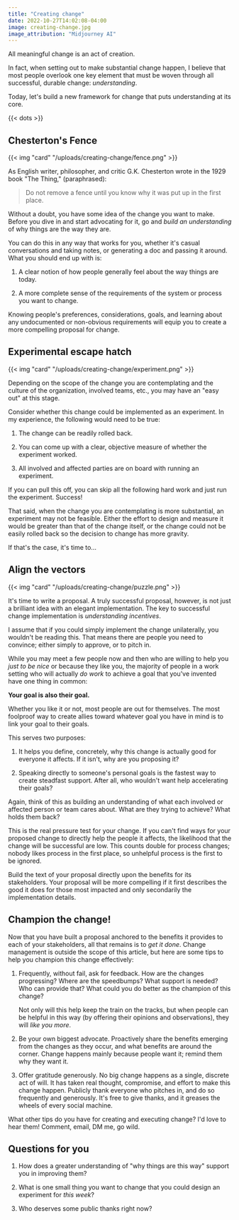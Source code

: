 ```yaml
---
title: "Creating change"
date: 2022-10-27T14:02:08-04:00
image: creating-change.jpg
image_attribution: "Midjourney AI"
---
```


All meaningful change is an act of creation.

In fact, when setting out to make substantial change happen, I believe that most
people overlook one key element that must be woven through all successful,
durable change: *understanding*.

Today, let's build a new framework for change that puts understanding at its
core.

<!--more-->
{{< dots >}}

## Chesterton's Fence

{{< img "card" "/uploads/creating-change/fence.png" >}}

As English writer, philosopher, and critic G.K. Chesterton wrote in the 1929
book "The Thing," (paraphrased):

> Do not remove a fence until you know why it was put up in the first place.

Without a doubt, you have some idea of the change you want to make. Before you
dive in and start advocating for it, go and *build an understanding* of why
things are the way they are.

You can do this in any way that works for you, whether it's casual conversations
and taking notes, or generating a doc and passing it around. What you should end
up with is:

1. A clear notion of how people generally feel about the way things are today.

2. A more complete sense of the requirements of the system or process you want
   to change.

Knowing people's preferences, considerations, goals, and learning about any
undocumented or non-obvious requirements will equip you to create a more
compelling proposal for change.

## Experimental escape hatch

{{< img "card" "/uploads/creating-change/experiment.png" >}}

Depending on the scope of the change you are contemplating and the culture of
the organization, involved teams, etc., you may have an "easy out" at this
stage.

Consider whether this change could be implemented as an experiment. In my
experience, the following would need to be true:

1. The change can be readily rolled back.

2. You can come up with a clear, objective measure of whether the experiment
   worked.

3. All involved and affected parties are on board with running an experiment.

If you can pull this off, you can skip all the following hard work and just run
the experiment. Success!

That said, when the change you are contemplating is more substantial, an
experiment may not be feasible. Either the effort to design and measure it would
be greater than that of the change itself, or the change could not be easily
rolled back so the decision to change has more gravity.

If that's the case, it's time to...

## Align the vectors

{{< img "card" "/uploads/creating-change/puzzle.png" >}}

It's time to write a proposal. A truly successful proposal, however, is not just
a brilliant idea with an elegant implementation. The key to successful change
implementation is *understanding incentives*.

I assume that if you could simply implement the change unilaterally, you
wouldn't be reading this. That means there are people you need to convince;
either simply to approve, or to pitch in.

While you may meet a few people now and then who are willing to help you *just
to be nice* or because they like you, the majority of people in a work setting
who will actually *do work* to achieve a goal that you've invented have one
thing in common:

**Your goal is also their goal.**

Whether you like it or not, most people are out for themselves. The most
foolproof way to create allies toward whatever goal you have in mind is to link
your goal to their goals.

This serves two purposes:

1. It helps you define, concretely, why this change is actually good for
   everyone it affects. If it isn't, why are you proposing it?
   
2. Speaking directly to someone's personal goals is the fastest way to create
   steadfast support. After all, who wouldn't want help accelerating their
   goals?

Again, think of this as building an understanding of what each involved or
affected person or team cares about. What are they trying to achieve? What holds
them back?

This is the real pressure test for your change. If you can't find ways for your
proposed change to directly help the people it affects, the likelihood that the
change will be successful are low. This counts double for process changes;
nobody likes process in the first place, so unhelpful process is the first to be
ignored.

Build the text of your proposal directly upon the benefits for its
stakeholders. Your proposal will be more compelling if it first describes the
good it does for those most impacted and only secondarily the implementation
details.

## Champion the change!

Now that you have built a proposal anchored to the benefits it provides to each
of your stakeholders, all that remains is to *get it done*. Change management is
outside the scope of this article, but here are some tips to help you champion
this change effectively:

1. Frequently, without fail, ask for feedback. How are the changes progressing?
   Where are the speedbumps? What support is needed? Who can provide that? What
   could you do better as the champion of this change?
   
   Not only will this help keep the train on the tracks, but when people can be
   helpful in this way (by offering their opinions and observations), they will
   *like you more*.
   
2. Be your own biggest advocate. Proactively share the benefits emerging from
   the changes as they occur, and what benefits are around the corner. Change
   happens mainly because people want it; remind them why they want it.

3. Offer gratitude generously. No big change happens as a single, discrete act
   of will. It has taken real thought, compromise, and effort to make this
   change happen. Publicly thank everyone who pitches in, and do so frequently
   and generously. It's free to give thanks, and it greases the wheels of every
   social machine.
   
What other tips do you have for creating and executing change? I'd love to hear
them! Comment, email, DM me, go wild.

## Questions for you

1. How does a greater understanding of "why things are this way" support you in
   improving them?
   
2. What is one small thing you want to change that you could design an
   experiment for *this week*?
   
3. Who deserves some public thanks right now?
